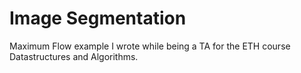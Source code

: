 # Image Segmentation
Maximum Flow example I wrote while being a TA for the ETH course Datastructures and Algorithms.
